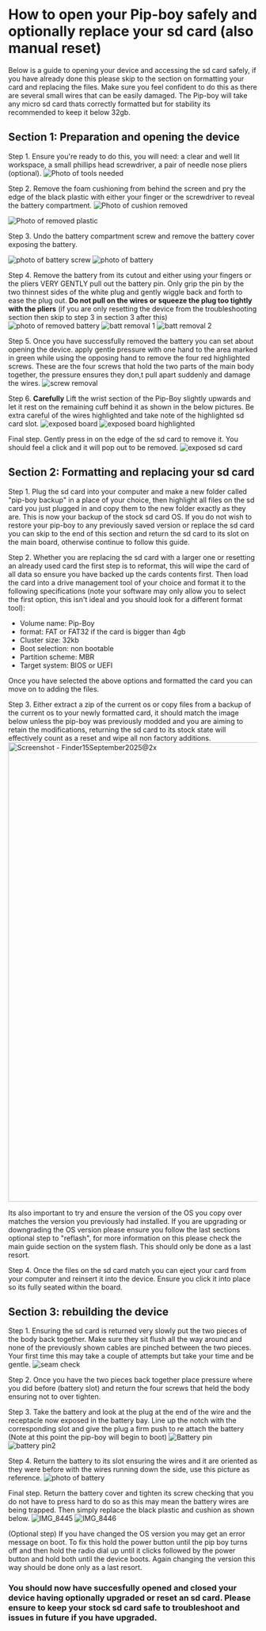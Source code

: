 # How to open your Pip-boy safely and optionally replace your sd card (also manual reset)

Below is a guide to opening your device and accessing the sd card safely, if you
have already done this please skip to the section on formatting your card and
replacing the files. Make sure you feel confident to do this as there are
several small wires that can be easily damaged. The Pip-boy will take any micro
sd card thats correctly formatted but for stability its recommended to keep it
below 32gb.

## Section 1: Preparation and opening the device

Step 1. Ensure you're ready to do this, you will need: a clear and well lit
workspace, a small phillips head screwdriver, a pair of needle nose pliers
(optional).
![Photo of tools needed](https://github.com/user-attachments/assets/6a2337fd-fe8f-4cc3-af88-88a99baf9df6)

Step 2. Remove the foam cushioning from behind the screen and pry the edge of
the black plastic with either your finger or the screwdriver to reveal the
battery compartment.
![Photo of cushion removed](https://github.com/user-attachments/assets/375d94ff-3150-4a33-87c2-e1eb165f19d8)

![Photo of removed plastic](https://github.com/user-attachments/assets/d60430ef-595c-45fa-a31a-34b0018259a9)

Step 3. Undo the battery compartment screw and remove the battery cover exposing
the battery.

![photo of battery screw](https://github.com/user-attachments/assets/02bb2cbc-e5a6-4a24-b61a-a27af8d37bcc)
![photo of battery](https://github.com/user-attachments/assets/a70181c3-3ed8-446a-9204-2cdd28bb7cef)

Step 4. Remove the battery from its cutout and either using your fingers or the
pliers VERY GENTLY pull out the battery pin. Only grip the pin by the two
thinnest sides of the white plug and gently wiggle back and forth to ease the
plug out. **Do not pull on the wires or squeeze the plug too tightly with the
pliers** (if you are only resetting the device from the troubleshooting section
then skip to step 3 in section 3 after this)
![photo of removed battery](https://github.com/user-attachments/assets/53c1f548-bed7-4e05-aae4-6a9d2c2cefa7)
![batt removal 1](https://github.com/user-attachments/assets/d1b4dcf8-0acd-4789-b90f-4122e0efab31)
![batt removal 2](https://github.com/user-attachments/assets/03517fde-8083-4b6e-8ba5-503c2694f6ce)

Step 5. Once you have successfully removed the battery you can set about opening
the device. apply gentle pressure with one hand to the area marked in green
while using the opposing hand to remove the four red highlighted screws. These
are the four screws that hold the two parts of the main body together, the
pressure ensures they don,t pull apart suddenly and damage the wires.
![screw removal](https://github.com/user-attachments/assets/7a5d896b-ff3f-420d-8390-56a411ebf281)

Step 6. **Carefully** Lift the wrist section of the Pip-Boy slightly upwards and
let it rest on the remaining cuff behind it as shown in the below pictures. Be
extra careful of the wires highlighted and take note of the highlighted sd card
slot.
![exposed board](https://github.com/user-attachments/assets/cd690eb3-90db-4a4b-9c0c-05c33e298f5b)
![exposed board highlighted](https://github.com/user-attachments/assets/737ce987-9467-40dc-a3e9-a7037e728e54)

Final step. Gently press in on the edge of the sd card to remove it. You should
feel a click and it will pop out to be removed.
![exposed sd card](https://github.com/user-attachments/assets/a4559957-9989-4500-90ac-30a040e31c6d)

## Section 2: Formatting and replacing your sd card

Step 1. Plug the sd card into your computer and make a new folder called
"pip-boy backup" in a place of your choice, then highlight all files on the sd
card you just plugged in and copy them to the new folder exactly as they are.
This is now your backup of the stock sd card OS. If you do not wish to restore
your pip-boy to any previously saved version or replace the sd card you can skip
to the end of this section and return the sd card to its slot on the main board,
otherwise continue to follow this guide.

Step 2. Whether you are replacing the sd card with a larger one or resetting an
already used card the first step is to reformat, this will wipe the card of all
data so ensure you have backed up the cards contents first. Then load the card
into a drive management tool of your choice and format it to the following
specifications (note your software may only allow you to select the first
option, this isn't ideal and you should look for a different format tool):

- Volume name: Pip-Boy
- format: FAT or FAT32 if the card is bigger than 4gb
- Cluster size: 32kb
- Boot selection: non bootable
- Partition scheme: MBR
- Target system: BIOS or UEFI

Once you have selected the above options and formatted the card you can move on
to adding the files.

Step 3. Either extract a zip of the current os or copy files from a backup of
the current os to your newly formatted card, it should match the image below
unless the pip-boy was previously modded and you are aiming to retain the
modifications, returning the sd card to its stock state will effectively count
as a reset and wipe all non factory additions.
<img width="1554" height="928" alt="Screenshot - Finder15September2025@2x" src="https://github.com/user-attachments/assets/d473034e-1c0f-4a00-bc72-a87476be399b" />

Its also important to try and ensure the version of the OS you copy over matches
the version you previously had installed. If you are upgrading or downgrading
the OS version please ensure you follow the last sections optional step to
"reflash", for more information on this please check the main guide section on
the system flash. This should only be done as a last resort.

Step 4. Once the files on the sd card match you can eject your card from your
computer and reinsert it into the device. Ensure you click it into place so its
fully seated within the board.

## Section 3: rebuilding the device

Step 1. Ensuring the sd card is returned very slowly put the two pieces of the
body back together. Make sure they sit flush all the way around and none of the
previously shown cables are pinched between the two pieces. Your first time this
may take a couple of attempts but take your time and be gentle.
![seam check](https://github.com/user-attachments/assets/b1beb447-8980-4193-af48-096d52ce4d52)

Step 2. Once you have the two pieces back together place pressure where you did
before (battery slot) and return the four screws that held the body ensuring not
to over tighten.

Step 3. Take the battery and look at the plug at the end of the wire and the
receptacle now exposed in the battery bay. Line up the notch with the
corresponding slot and give the plug a firm push to re attach the battery (Note
at this point the pip-boy will begin to boot)
![Battery pin](https://github.com/user-attachments/assets/22ed949f-5c1e-4fe8-949f-85ff3a6ad79a)
![battery pin2](https://github.com/user-attachments/assets/8ddac90c-2b6a-4084-8153-7c487ba2dda7)

Step 4. Return the battery to its slot ensuring the wires and it are oriented as
they were before with the wires running down the side, use this picture as
reference.
![photo of battery](https://github.com/user-attachments/assets/a70181c3-3ed8-446a-9204-2cdd28bb7cef)

Final step. Return the battery cover and tighten its screw checking that you do
not have to press hard to do so as this may mean the battery wires are being
trapped. Then simply replace the black plastic and cushion as shown below.
![IMG_8445](https://github.com/user-attachments/assets/56b55f45-d781-4b20-a718-111ae5d7f318)
![IMG_8446](https://github.com/user-attachments/assets/17903976-2262-401a-be1b-49fe848a72ad)

(Optional step) If you have changed the OS version you may get an error message
on boot. To fix this hold the power button until the pip boy turns off and then
hold the radio dial up until it clicks followed by the power button and hold
both until the device boots. Again changing the version this way should be done
only as a last resort.

### You should now have succesfully opened and closed your device having optionally upgraded or reset an sd card. Please ensure to keep your stock sd card safe to troubleshoot and issues in future if you have upgraded.

<!-- Internal links -- >

<!-- External links -- >
